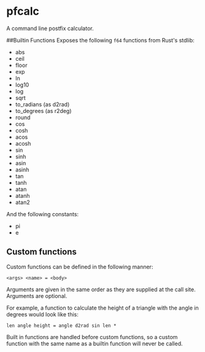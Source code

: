 # pfcalc
A command line postfix calculator.

##Builtin Functions
Exposes the following `f64` functions from Rust's stdlib:

* abs
* ceil
* floor
* exp
* ln
* log10
* log
* sqrt
* to_radians (as d2rad)
* to_degrees (as r2deg)
* round
* cos
* cosh
* acos
* acosh
* sin
* sinh
* asin
* asinh
* tan
* tanh
* atan
* atanh
* atan2


And the following constants:

* pi
* e

## Custom functions
Custom functions can be defined in the following manner:

`<args> <name> = <body>`

Arguments are given in the same order as they are supplied at the call site. Arguments are optional.

For example, a function to calculate the height of a triangle with the angle in degrees would look like this:

`len angle height = angle d2rad sin len *`

Built in functions are handled before custom functions, so a custom function with the same name as a builtin function will never be called.